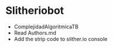 # Slitheriobot
* ComplejidadAlgoritmicaTB
* Read Authors.md
* Add the strip code to slither.io console 
